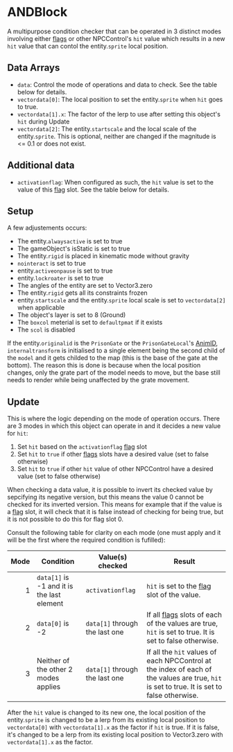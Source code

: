# ANDBlock
A multipurpose condition checker that can be operated in 3 distinct modes involving either [flags](../../../Flags%20arrays/flags.md) or other NPCControl's `hit` value which results in a new `hit` value that can contol the entity.`sprite` local position.

## Data Arrays
- `data`: Control the mode of operations and data to check. See the table below for details. 
- `vectordata[0]`: The local position to set the entity.`sprite` when `hit` goes to true.
- `vectordata[1].x`: The factor of the lerp to use after setting this object's `hit` during Update
- `vectordata[2]`: The entity.`startscale` and the local scale of the entity.`sprite`. This is optional, neither are changed if the magnitude is <= 0.1 or does not exist.

## Additional data
- `activationflag`: When configured as such, the `hit` value is set to the value of this [flag](../../../Flags%20arrays/flags.md) slot. See the table below for details.

## Setup
A few adjustements occurs:

- The entity.`alwaysactive` is set to true
- The gameObject's isStatic is set to true
- The entity.`rigid` is placed in kinematic mode without gravity
- `nointeract` is set to true
- entity.`activeonpause` is set to true
- entity.`lockroater` is set to true
- The angles of the entity are set to Vector3.zero
- The entity.`rigid` gets all its constraints frozen
- entity.`startscale` and the entity.`sprite` local scale is set to `vectordata[2]` when applicable
- The object's layer is set to 8 (Ground)
- The `boxcol` meterial is set to `defaultpmat` if it exists
- The `scol` is disabled

If the entity.`originalid` is the `PrisonGate` or the `PrisonGateLocal`'s [AnimID](../../../Enums%20and%20IDs/AnimIDs.md), `internaltransform` is initialised to a single element being the second child of the `model` and it gets childed to the map (this is the base of the gate at the bottom). The reason this is done is because when the local position changes, only the grate part of the model needs to move, but the base still needs to render while being unaffected by the grate movement.

## Update
This is where the logic depending on the mode of operation occurs. There are 3 modes in which this object can operate in and it decides a new value for `hit`:

1. Set `hit` based on the `activationflag` [flag](../../../Flags%20arrays/flags.md) slot
2. Set `hit` to `true` if other [flags](../../../Flags%20arrays/flags.md) slots have a desired value (set to false otherwise)
3. Set `hit` to `true` if other `hit` value of other NPCControl have a desired value (set to false otherwise)

When checking a data value, it is possible to invert its checked value by sepcifying its negative version, but this means the value 0 cannot be checked for its inverted version. This means for example that if the value is a [flag](../../../Flags%20arrays/flags.md) slot, it will check that it is false instead of checking for being true, but it is not possible to do this for flag slot 0.

Consult the following table for clarity on each mode (one must apply and it will be the first where the required condition is fufilled):

|Mode|Condition|Value(s) checked|Result|
|----:|--------------------|------------|------| 
|1|`data[1]` is -1 and it is the last element|`activationflag`|`hit` is set to the [flag](../../../Flags%20arrays/flags.md) slot of the value.|
|2|`data[0]` is -2|`data[1]` through the last one|If all [flags](../../../Flags%20arrays/flags.md) slots of each of the values are true, `hit` is set to true. It is set to false otherwise.|
|3|Neither of the other 2 modes applies|`data[1]` through the last one|If all the `hit` values of each NPCControl at the index of each of the values are true, `hit` is set to true. It is set to false otherwise.|

After the `hit` value is changed to its new one, the local position of the entity.`sprite` is changed to be a lerp from its existing local position to `vectordata[0]` with `vectordata[1].x` as the factor if `hit` is true. If it is false, it's changed to be a lerp from its existing local position to Vector3.zero with `vectordata[1].x` as the factor.
